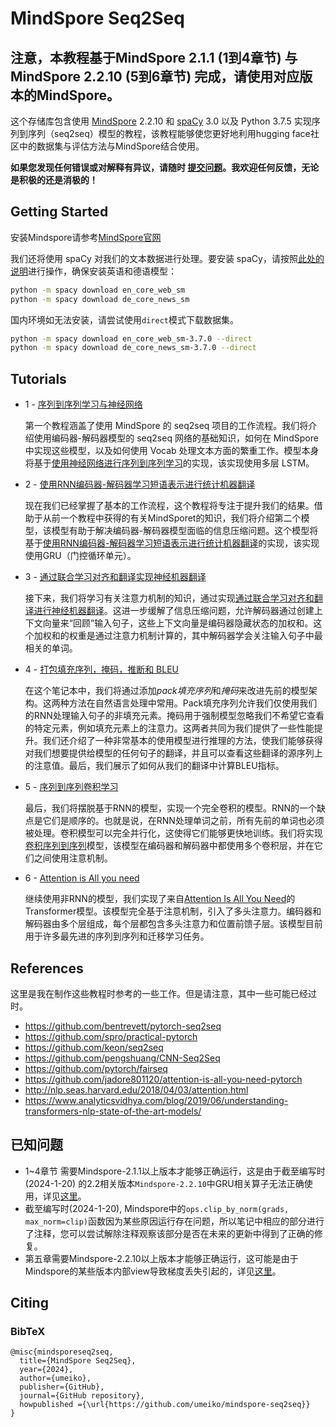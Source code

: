 # MindSpore Seq2Seq

## 注意，本教程基于MindSpore 2.1.1 (1到4章节) 与 MindSpore 2.2.10 (5到6章节) 完成，请使用对应版本的MindSpore。


这个存储库包含使用 [MindSpore](https://www.mindspore.cn/) 2.2.10 和 [spaCy](https://spacy.io/) 3.0 以及 Python 3.7.5 实现序列到序列（seq2seq）模型的教程，该教程能够使您更好地利用hugging face社区中的数据集与评估方法与MindSpore结合使用。

**如果您发现任何错误或对解释有异议，请随时 [提交问题](https://github.com/umeiko/mindspore-seq2seq/issues/new)。我欢迎任何反馈，无论是积极的还是消极的！**

## Getting Started

安装Mindspore请参考[MindSpore官网](https://www.mindspore.cn/)

我们还将使用 spaCy 对我们的文本数据进行处理。要安装 spaCy，请按照[此处的说明](https://spacy.io/usage/)进行操作，确保安装英语和德语模型：


``` bash
python -m spacy download en_core_web_sm
python -m spacy download de_core_news_sm
```
国内环境如无法安装，请尝试使用`direct`模式下载数据集。

```bash
python -m spacy download en_core_web_sm-3.7.0 --direct
python -m spacy download de_core_news_sm-3.7.0 --direct
```

## Tutorials

* 1 - [序列到序列学习与神经网络](https://github.com/umeiko/mindspore-seq2seq/blob/main/1%20-%20%E5%BA%8F%E5%88%97%E5%88%B0%E5%BA%8F%E5%88%97%E5%AD%A6%E4%B9%A0%E4%B8%8E%E7%A5%9E%E7%BB%8F%E7%BD%91%E7%BB%9C.ipynb) 

    第一个教程涵盖了使用 MindSpore  的 seq2seq 项目的工作流程。我们将介绍使用编码器-解码器模型的 seq2seq 网络的基础知识，如何在 MindSpore 中实现这些模型，以及如何使用 Vocab 处理文本方面的繁重工作。模型本身将基于[使用神经网络进行序列到序列学习](https://arxiv.org/abs/1409.3215)的实现，该实现使用多层 LSTM。

* 2 - [使用RNN编码器-解码器学习短语表示进行统计机器翻译](https://github.com/umeiko/mindspore-seq2seq/blob/main/2%20-%20%E4%BD%BF%E7%94%A8RNN%E7%BC%96%E7%A0%81%E5%99%A8-%E8%A7%A3%E7%A0%81%E5%99%A8%E5%AD%A6%E4%B9%A0%E7%9F%AD%E8%AF%AD%E8%A1%A8%E7%A4%BA%E8%BF%9B%E8%A1%8C%E7%BB%9F%E8%AE%A1%E6%9C%BA%E5%99%A8%E7%BF%BB%E8%AF%91.ipynb)

    现在我们已经掌握了基本的工作流程，这个教程将专注于提升我们的结果。借助于从前一个教程中获得的有关MindSporet的知识，我们将介绍第二个模型，该模型有助于解决编码器-解码器模型面临的信息压缩问题。这个模型将基于[使用RNN编码器-解码器学习短语表示进行统计机器翻译](https://arxiv.org/abs/1406.1078)的实现，该实现使用GRU（门控循环单元）。

* 3 - [通过联合学习对齐和翻译实现神经机器翻译](https://github.com/umeiko/mindspore-seq2seq/blob/main/3%20-%20%E9%80%9A%E8%BF%87%E8%81%94%E5%90%88%E5%AD%A6%E4%B9%A0%E5%AF%B9%E9%BD%90%E5%92%8C%E7%BF%BB%E8%AF%91%E5%AE%9E%E7%8E%B0%E7%A5%9E%E7%BB%8F%E6%9C%BA%E5%99%A8%E7%BF%BB%E8%AF%91.ipynb)

    接下来，我们将学习有关注意力机制的知识，通过实现[通过联合学习对齐和翻译进行神经机器翻译](https://arxiv.org/abs/1409.0473)。这进一步缓解了信息压缩问题，允许解码器通过创建上下文向量来“回顾”输入句子，这些上下文向量是编码器隐藏状态的加权和。这个加权和的权重是通过注意力机制计算的，其中解码器学会关注输入句子中最相关的单词。

* 4 - [打包填充序列，掩码，推断和 BLEU](https://github.com/umeiko/mindspore-seq2seq/blob/main/4%20-%20%E6%89%93%E5%8C%85%E5%A1%AB%E5%85%85%E5%BA%8F%E5%88%97-%E6%8E%A9%E7%A0%81-%E6%8E%A8%E6%96%AD%E5%92%8C%20BLEU.ipynb)

    在这个笔记本中，我们将通过添加*pack填充序列*和*掩码*来改进先前的模型架构。这两种方法在自然语言处理中常用。Pack填充序列允许我们仅使用我们的RNN处理输入句子的非填充元素。掩码用于强制模型忽略我们不希望它查看的特定元素，例如填充元素上的注意力。这两者共同为我们提供了一些性能提升。我们还介绍了一种非常基本的使用模型进行推理的方法，使我们能够获得对我们想要提供给模型的任何句子的翻译，并且可以查看这些翻译的源序列上的注意值。最后，我们展示了如何从我们的翻译中计算BLEU指标。


* 5 - [序列到序列卷积学习](https://github.com/umeiko/mindspore-seq2seq/blob/main/5%20-%20%E5%BA%8F%E5%88%97%E5%88%B0%E5%BA%8F%E5%88%97%E5%8D%B7%E7%A7%AF%E5%AD%A6%E4%B9%A0.ipynb)

    最后，我们将摆脱基于RNN的模型，实现一个完全卷积的模型。RNN的一个缺点是它们是顺序的。也就是说，在RNN处理单词之前，所有先前的单词也必须被处理。卷积模型可以完全并行化，这使得它们能够更快地训练。我们将实现[卷积序列到序列](https://arxiv.org/abs/1705.03122)模型，该模型在编码器和解码器中都使用多个卷积层，并在它们之间使用注意机制。


* 6 - [Attention is All you need](https://github.com/umeiko/mindspore-seq2seq/blob/main/6%20-%20Attention%20is%20All%20you%20need.ipynb)

    继续使用非RNN的模型，我们实现了来自[Attention Is All You Need](https://arxiv.org/abs/1706.03762)的Transformer模型。该模型完全基于注意机制，引入了多头注意力。编码器和解码器由多个层组成，每个层都包含多头注意力和位置前馈子层。该模型目前用于许多最先进的序列到序列和迁移学习任务。


## References

这里是我在制作这些教程时参考的一些工作。但是请注意，其中一些可能已经过时。
- https://github.com/bentrevett/pytorch-seq2seq
- https://github.com/spro/practical-pytorch
- https://github.com/keon/seq2seq
- https://github.com/pengshuang/CNN-Seq2Seq
- https://github.com/pytorch/fairseq
- https://github.com/jadore801120/attention-is-all-you-need-pytorch
- http://nlp.seas.harvard.edu/2018/04/03/attention.html
- https://www.analyticsvidhya.com/blog/2019/06/understanding-transformers-nlp-state-of-the-art-models/

## 已知问题
- 1~4章节 需要Mindspore-2.1.1以上版本才能够正确运行，这是由于截至编写时 (2024-1-20) 的2.2相关版本`Mindspore-2.2.10`中GRU相关算子无法正确使用，详见[这里](https://gitee.com/mindspore/mindspore/issues/I8VSVM)。 
- 截至编写时(2024-1-20), Mindspore中的`ops.clip_by_norm(grads, max_norm=clip)`函数因为某些原因运行存在问题，所以笔记中相应的部分进行了注释，您可以尝试解除注释观察该部分是否在未来的更新中得到了正确的修复。
- 第五章需要Mindspore-2.2.10以上版本才能够正确运行，这可能是由于Mindspore的某些版本内部view导致梯度丢失引起的，详见[这里](https://gitee.com/mindspore/mindspore/issues/I8WIB4)。 

## Citing

### BibTeX

    @misc{mindsporeseq2seq,
      title={MindSpore Seq2Seq},
      year={2024},
      author={umeiko},
      publisher={GitHub},
      journal={GitHub repository},
      howpublished ={\url{https://github.com/umeiko/mindspore-seq2seq}}
    }
